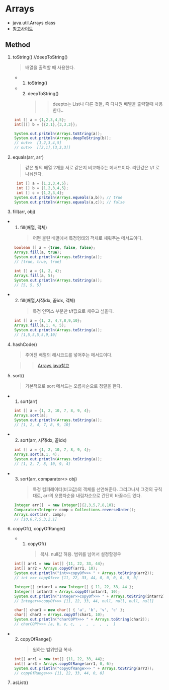 # Arrays

- java.util.Arrays class
- [참고사이트](https://www.tutorialspoint.com/java/util/java_util_arrays.htm)

## Method

1. toString() //deepToString()

   > 배열을 출력할 때 사용한다.

   - 1. toString()
   - 2. deepToString()
        > > deepto는 List나 다른 것들, 즉 다차원 배열을 출력할때 사용한다..

```java
    int [] a = {1,2,3,4,5};
    int[][] b = {{2,1},{3,3,3}};

    System.out.pritnln(Arrays.toString(a));
    System.out.pritnln(Arrays.deepToString(b));
    // out>>  [1,2,3,4,5]
    // out>>  [[2,1],[3,3,3]]

```

2. equals(arr, arr)
   > 같은 형의 배열 2개를 서로 같은지 비교해주는 메서드이다. 리턴값은 t/f 로 나눠진다.

```java
     int [] a = {1,2,3,4,5};
     int [] b = {1,2,3,4,5};
     int [] c = {1,2,3,4};
    System.out.pritnln(Arrays.equeals(a,b)); // true
    System.out.pritnln(Arrays.equeals(a,c)); // false
```

3. fill(arr, obj)

- 1. fill(배열, 객체)
     > 어떤 불린 배열에서 특정형태의 객체로 채워주는 메서드이다.

```java
    boolean [] a = {true, false, false};
    Arrays.fill(a, true);
    System.out.println(Arrays.toString(a));
    // [true, true, true]

    int [] a = {1, 2, 4};
    Arrays.fill(a, 5);
    System.out.println(Arrays.toString(a));
    // [5, 5, 5]
```

- 2. fill(배열,시작idx, 끝idx, 객체)
     > 특정 인덱스 부분만 t/f값으로 채우고 싶을때.

```java
    int [] a = {1, 2, 4,7,8,9,10};
    Arrays.fill(a,1, 4, 5);
    System.out.println(Arrays.toString(a));
    // [1,5,5,5,5,9,10]
```

4. hashCode()

   > 주어진 배열의 해시코드를 넣어주는 메서드이다.

   > > [Arrays.java참고](https://github.com/greenhelix/JAVA-Dictionary/blob/master/Method/Arrays.java)

5. sort()
   > 기본적으로 sort 메서드는 오름차순으로 정렬을 한다.

- 1. sort(arr)

```java
    int [] a = {1, 2, 10, 7, 8, 9, 4};
    Arrays.sort(a);
    System.out.println(Arrays.toString(a));
    // [1, 2, 4, 7, 8, 9, 10]
```

- 2. sort(arr, 시작idx, 끝idx)

```java
    int [] a = {1, 2, 10, 7, 8, 9, 4};
    Arrays.sort(a,1, 4);
    System.out.println(Arrays.toString(a));
    // [1, 2, 7, 8, 10, 9, 4]
```

- 3. sort(arr, comparator<> obj)
     > 특정 컴퍼레이터(비교값)의 객체를 선언해준다.
     > 그리고나서 그것의 규칙대로, arr의 오름차순을 내림차순으로 간단히 바꿀수도 있다.

```java
    Integer arr[]  = new Integer[]{2,3,5,7,8,10};
    Comparator<Integer> comp = Collections.reverseOrder();
    Arrays.sort(arr, comp);
    // [10,8,7,5,3,2,1]
```

6. copyOf(), copyOfRange()

   - 1. copyOf()
        > 복사. null값 허용.
        > 범위를 넘어서 설정할경우

```java
    int[] arr1 = new int[] {11, 22, 33, 44};
    int[] arr2 = Arrays.copyOf(arr1, 10);
    System.out.println("int>>copyOf>>> " + Arrays.toString(arr2));
    // int >>> copyOf>>> [11, 22, 33, 44, 0, 0, 0, 0, 0, 0]

    Integer[] intarr1 = new Integer[] { 11, 22, 33, 44 };
    Integer[] intarr2 = Arrays.copyOf(intarr1, 10);
    System.out.println("Integer>>copyOf>>> " + Arrays.toString(intarr2));
    // Integer>>copyOf>>> [11, 22, 33, 44, null, null, null, null]

    char[] char1 = new char[] { 'a', 'b', 'v', 'c' };
    char[] char2 = Arrays.copyOf(char1, 10);
    System.out.println("charCOPY>>> " + Arrays.toString(char2));
    // charCOPY>>> [a, b, v, c,  ,  ,  ,  ,  ,  ]

```

- 2.  copyOfRange()
      > 원하는 범위만큼 복사.

```java
    int[] arr1 = new int[] {11, 22, 33, 44};
    int[] arr3 = Arrays.copyOfRange(arr1, 0, 6);
    System.out.println("copyOfRange>>> " + Arrays.toString(arr3));
    // copyOfRange>>> [11, 22, 33, 44, 0, 0]
```

7. asList()
   >

```java

```
